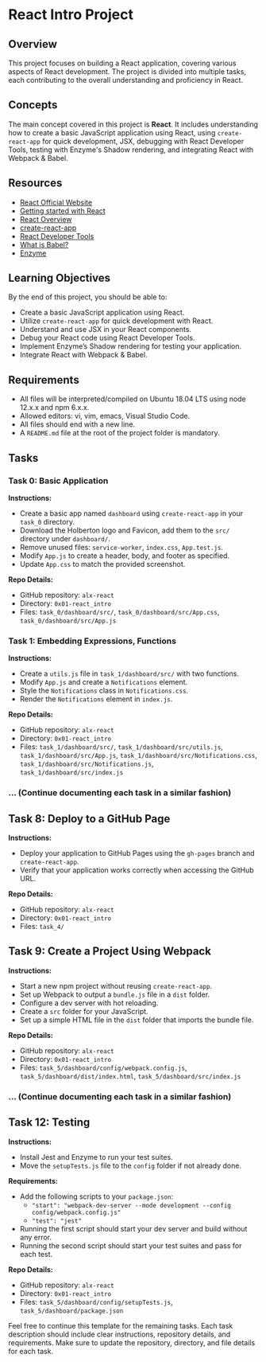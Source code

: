 # React Intro Project

## Overview

This project focuses on building a React application, covering various aspects of React development. The project is divided into multiple tasks, each contributing to the overall understanding and proficiency in React.

## Concepts

The main concept covered in this project is **React**. It includes understanding how to create a basic JavaScript application using React, using `create-react-app` for quick development, JSX, debugging with React Developer Tools, testing with Enzyme's Shadow rendering, and integrating React with Webpack & Babel.

## Resources

- [React Official Website](https://reactjs.org/)
- [Getting started with React](https://reactjs.org/docs/getting-started.html)
- [React Overview](https://reactjs.org/docs/reconciliation.html)
- [create-react-app](https://create-react-app.dev/)
- [React Developer Tools](https://reactjs.org/blog/2019/08/15/new-react-devtools.html)
- [What is Babel?](https://babeljs.io/docs/en/)
- [Enzyme](https://enzymejs.github.io/enzyme/)

## Learning Objectives

By the end of this project, you should be able to:

- Create a basic JavaScript application using React.
- Utilize `create-react-app` for quick development with React.
- Understand and use JSX in your React components.
- Debug your React code using React Developer Tools.
- Implement Enzyme’s Shadow rendering for testing your application.
- Integrate React with Webpack & Babel.

## Requirements

- All files will be interpreted/compiled on Ubuntu 18.04 LTS using node 12.x.x and npm 6.x.x.
- Allowed editors: vi, vim, emacs, Visual Studio Code.
- All files should end with a new line.
- A `README.md` file at the root of the project folder is mandatory.

## Tasks

### Task 0: Basic Application

**Instructions:**
- Create a basic app named `dashboard` using `create-react-app` in your `task_0` directory.
- Download the Holberton logo and Favicon, add them to the `src/` directory under `dashboard/`.
- Remove unused files: `service-worker`, `index.css`, `App.test.js`.
- Modify `App.js` to create a header, body, and footer as specified.
- Update `App.css` to match the provided screenshot.

**Repo Details:**
- GitHub repository: `alx-react`
- Directory: `0x01-react_intro`
- Files: `task_0/dashboard/src/`, `task_0/dashboard/src/App.css`, `task_0/dashboard/src/App.js`

### Task 1: Embedding Expressions, Functions

**Instructions:**
- Create a `utils.js` file in `task_1/dashboard/src/` with two functions.
- Modify `App.js` and create a `Notifications` element.
- Style the `Notifications` class in `Notifications.css`.
- Render the `Notifications` element in `index.js`.

**Repo Details:**
- GitHub repository: `alx-react`
- Directory: `0x01-react_intro`
- Files: `task_1/dashboard/src/`, `task_1/dashboard/src/utils.js`, `task_1/dashboard/src/App.js`, `task_1/dashboard/src/Notifications.css`, `task_1/dashboard/src/Notifications.js`, `task_1/dashboard/src/index.js`

### ... (Continue documenting each task in a similar fashion)

## Task 8: Deploy to a GitHub Page

**Instructions:**
- Deploy your application to GitHub Pages using the `gh-pages` branch and `create-react-app`.
- Verify that your application works correctly when accessing the GitHub URL.

**Repo Details:**
- GitHub repository: `alx-react`
- Directory: `0x01-react_intro`
- Files: `task_4/`

## Task 9: Create a Project Using Webpack

**Instructions:**
- Start a new npm project without reusing `create-react-app`.
- Set up Webpack to output a `bundle.js` file in a `dist` folder.
- Configure a dev server with hot reloading.
- Create a `src` folder for your JavaScript.
- Set up a simple HTML file in the `dist` folder that imports the bundle file.

**Repo Details:**
- GitHub repository: `alx-react`
- Directory: `0x01-react_intro`
- Files: `task_5/dashboard/config/webpack.config.js`, `task_5/dashboard/dist/index.html`, `task_5/dashboard/src/index.js`

### ... (Continue documenting each task in a similar fashion)

## Task 12: Testing

**Instructions:**
- Install Jest and Enzyme to run your test suites.
- Move the `setupTests.js` file to the `config` folder if not already done.

**Requirements:**
- Add the following scripts to your `package.json`:
    - `"start": "webpack-dev-server --mode development --config config/webpack.config.js"`
    - `"test": "jest"`
- Running the first script should start your dev server and build without any error.
- Running the second script should start your test suites and pass for each test.

**Repo Details:**
- GitHub repository: `alx-react`
- Directory: `0x01-react_intro`
- Files: `task_5/dashboard/config/setupTests.js`, `task_5/dashboard/package.json`

Feel free to continue this template for the remaining tasks. Each task description should include clear instructions, repository details, and requirements. Make sure to update the repository, directory, and file details for each task.
